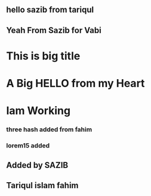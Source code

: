 ## hello sazib  from tariqul
## Yeah From Sazib for Vabi

# This is big title 

# A Big HELLO from my Heart 


# Iam Working

### three hash added from fahim

### lorem15 added

## Added by SAZIB

## Tariqul islam fahim
